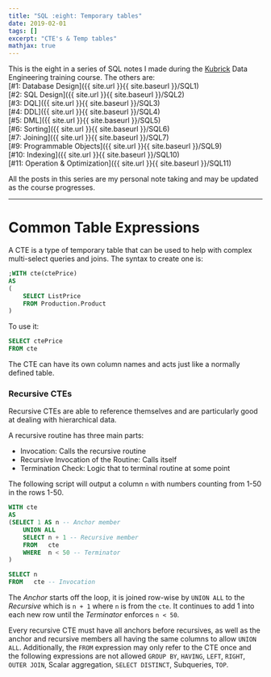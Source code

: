 ```yaml
---
title: "SQL :eight: Temporary tables"
date: 2019-02-01
tags: []
excerpt: "CTE's & Temp tables"
mathjax: true
---
```


This is the eight in a series of SQL notes I made during the [Kubrick](https://kubrickgroup.com/) Data Engineering training course. The others are:  
[#1: Database Design]({{ site.url }}{{ site.baseurl }}/SQL1)  
[#2: SQL Design]({{ site.url }}{{ site.baseurl }}/SQL2)  
[#3: DQL]({{ site.url }}{{ site.baseurl }}/SQL3)  
[#4: DDL]({{ site.url }}{{ site.baseurl }}/SQL4)  
[#5: DML]({{ site.url }}{{ site.baseurl }}/SQL5)  
[#6: Sorting]({{ site.url }}{{ site.baseurl }}/SQL6)  
[#7: Joining]({{ site.url }}{{ site.baseurl }}/SQL7)  
[#9: Programmable Objects]({{ site.url }}{{ site.baseurl }}/SQL9)  
[#10: Indexing]({{ site.url }}{{ site.baseurl }}/SQL10)  
[#11: Operation & Optimization]({{ site.url }}{{ site.baseurl }}/SQL11)  

All the posts in this series are my personal note taking and may be updated as the course progresses.  

---
# Common Table Expressions
A CTE is a type of temporary table that can be used to help with complex multi-select queries and joins. The syntax to create one is:  

```sql
;WITH cte(ctePrice)
AS
(
    SELECT ListPrice 
    FROM Production.Product
)
```  

To use it:  

```sql
SELECT ctePrice
FROM cte
```

The CTE can have its own column names and acts just like a normally defined table.  

### Recursive CTEs
Recursive CTEs are able to reference themselves and are particularly good at dealing with hierarchical data.

A recursive routine has three main parts:  
- Invocation: Calls the recursive routine  
- Recursive Invocation of the Routine: Calls itself  
- Termination Check: Logic that to terminal routine at some point  

The following script will output a column `n` with numbers counting from 1-50 in the rows 1-50.  

```sql
WITH cte
AS     
(SELECT 1 AS n -- Anchor member
    UNION ALL
    SELECT n + 1 -- Recursive member
    FROM   cte
    WHERE  n < 50 -- Terminator
)

SELECT n
FROM   cte -- Invocation
```  

The *Anchor* starts off the loop, it is joined row-wise by `UNION ALL` to the *Recursive* which is `n + 1` where `n` is from the `cte`. It continues to add 1 into each new row until the *Terminator* enforces `n < 50`.  

Every recursive CTE must have all anchors before recursives, as well as the anchor and recursive members all having the same columns to allow `UNION ALL`. Additionally, the `FROM` expression may only refer to the CTE once and the following expressions are not allowed `GROUP BY`, `HAVING`, `LEFT`, `RIGHT`, `OUTER JOIN`, Scalar aggregation, `SELECT DISTINCT`, Subqueries, `TOP`.  